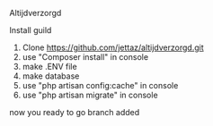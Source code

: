 Altijdverzorgd

Install guild

1. Clone https://github.com/jettaz/altijdverzorgd.git
2. use "Composer install" in console
3. make .ENV file
4. make database
5. use "php artisan config:cache" in console
6. use "php artisan migrate" in console

now you ready to go
branch added
